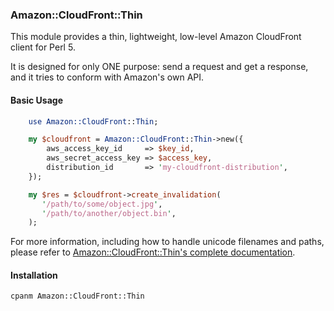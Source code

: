 ### Amazon::CloudFront::Thin ###

This module provides a thin, lightweight, low-level Amazon CloudFront
client for Perl 5.

It is designed for only ONE purpose: send a request and get a response,
and it tries to conform with Amazon's own API.

#### Basic Usage

```perl
    use Amazon::CloudFront::Thin;

    my $cloudfront = Amazon::CloudFront::Thin->new({
        aws_access_key_id     => $key_id,
        aws_secret_access_key => $access_key,
        distribution_id       => 'my-cloudfront-distribution',
    });

    my $res = $cloudfront->create_invalidation(
       '/path/to/some/object.jpg',
       '/path/to/another/object.bin',
    );
```

For more information, including how to handle unicode filenames and paths,
please refer to
[Amazon::CloudFront::Thin's complete documentation](https://metacpan.org/pod/Amazon::CloudFront::Thin).

#### Installation

    cpanm Amazon::CloudFront::Thin

